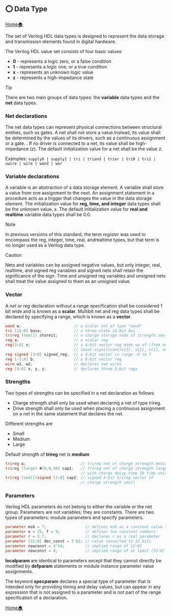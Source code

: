 ## ⭕ Data Type 

[Home🏠](readme.md)

The set of Verilog HDL data types is designed to represent the data storage and transmission elements found in digital hardware.

The Verilog HDL value set consists of four basic values:

- **0** - represents a logic zero, or a false condition
- **1** - represents a logic one, or a true condition
- **x** - represents an unknown logic value
- **z** - represents a high-impedance state

> [!TIP]
>There are two main groups of data types: the **variable** data types and the **net** data types.

###  Net declarations

The net data types can represent physical connections between structural entities, such as gates. A net shall not store a value.Instead, its value shall be determined by the values of its drivers, such as a continuous assignment or a gate.  . If no driver is connected to a net, its value shall be high-impedance (z). The default initialization value for a net shall be the value z.

Examples: `supply0 | supply1
| tri | triand | trior | tri0 | tri1 | uwire | wire | wand | wor`

###  Variable declarations

A variable is an abstraction of a data storage element. A variable shall store a value from one assignment to the next. An assignment statement in a procedure acts as a trigger that changes the value in the data storage element. The initialization value for **reg, time, and integer** data types shall be the unknown value, x. The default initialization value for **real and realtime** variable data types shall be 0.0.

> [!NOTE]
> In previous versions of this standard, the term *register* was used to encompass the reg, integer, time, real, andrealtime types, but that term is no longer used as a Verilog data type.

> [!CAUTION]
> Nets and variables can be assigned negative values, but only integer, real, realtime, and signed reg variables and signed nets shall retain the significance of the sign. Time and unsigned reg variables and unsigned nets shall treat the value assigned to them as an unsigned value. 

### **Vector**

A *net* or *reg* declaration without a range specification shall be considered 1 bit wide and is known as a **scalar**. Multibit net and reg data types shall be declared by specifying a range, which is known as a **vector**.

```verilog
wand w;                       // a scalar net of type "wand"
tri [15:0] busa;              // a three-state 16-bit bus
trireg (small) storeit;       // a charge storage node of strength small
reg a;                        // a scalar reg
reg[3:0] v;                   // a 4-bit vector reg made up of (from most to 
                              // least significant)v[3], v[2], v[1], and v[0]
reg signed [3:0] signed_reg;  // a 4-bit vector in range -8 to 7
reg [-1:4] b;                 // a 6-bit vector reg
wire w1, w2;                  // declares two wires
reg [4:0] x, y, z;            // declares three 5-bit regs
```

### **Strengths**

Two types of strengths can be specified in a net declaration as follows:

- Charge strength shall only be used when declaring a net of type trireg.
- Drive strength shall only be used when placing a continuous assignment on a net in the same statement that declares the net.

Different strengths are
- Small
- Medium
- Large

Default strength of **trireg** net is **medium**

```verilog
trireg a;                        // trireg net of charge strength medium
trireg (large) #(0,0,50) cap1;   // trireg net of charge strength large
                                 // with charge decay time 50 time units
trireg (small)signed [3:0] cap2; // signed 4-bit trireg vector of
                                 // charge strength small 
```


### **Parameters**

Verilog HDL parameters do not belong to either the variable or the net group. Parameters are not variables; they are constants. There are two types of parameters: module parameters and specify parameters.

```verilog
parameter msb = 7;                 // defines msb as a constant value 7
parameter e = 25, f = 9;           // defines two constant numbers
parameter r = 5.7;                 // declares r as a real parameter
parameter [31:0] dec_const = 1'b1; // value converted to 32 bits
parameter newconst = 3'h4;         // implied range of [2:0]
parameter newconst = 4;            // implied range of at least [31:0]
```

**localparam** are identical to parameters except that they cannot directly be modified by **defparam** statements or module instance parameter value assignments.

The keyword **specparam** declares a special type of parameter that is intended only for providing timing and
delay values, but can appear in any expression that is not assigned to a parameter and is not part of the range
specification of a declaration.


[Home🏠](readme.md)